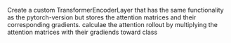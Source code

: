 Create a custom TransformerEncoderLayer that has the same functionality as the pytorch-version but stores the attention matrices and their corresponding gradients. calculae the attention rollout by multiplying the attention matrices with their gradiends toward class